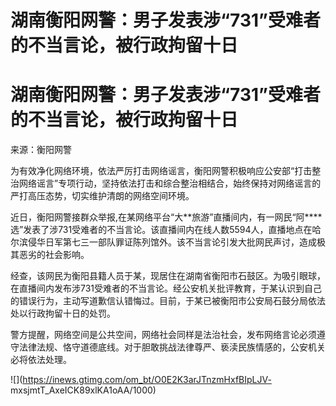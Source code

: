 # 湖南衡阳网警：男子发表涉“731”受难者的不当言论，被行政拘留十日

# 湖南衡阳网警：男子发表涉“731”受难者的不当言论，被行政拘留十日

来源：衡阳网警

为有效净化网络环境，依法严厉打击网络谣言，衡阳网警积极响应公安部“打击整治网络谣言”专项行动，坚持依法打击和综合整治相结合，始终保持对网络谣言的严打高压态势，切实维护清朗的网络空间环境。

近日，衡阳网警接群众举报,在某网络平台“大**旅游”直播间内，有一网民“阿****选”发表了涉731受难者的不当言论。该直播间内在线人数5594人，直播地点在哈尔滨侵华日军第七三一部队罪证陈列馆外。该不当言论引发大批网民声讨，造成极其恶劣的社会影响。

经查，该网民为衡阳县籍人员于某，现居住在湖南省衡阳市石鼓区。为吸引眼球，在直播间内发布涉731受难者的不当言论。经公安机关批评教育，于某认识到自己的错误行为，主动写道歉信认错悔过。目前，于某已被衡阳市公安局石鼓分局依法处以行政拘留十日的处罚。

警方提醒，网络空间是公共空间，网络社会同样是法治社会，发布网络言论必须遵守法律法规、恪守道德底线。对于胆敢挑战法律尊严、亵渎民族情感的，公安机关必将依法处理。

![](https://inews.gtimg.com/om_bt/O0E2K3arJTnzmHxfBIpLJV-
mxsjmtT_AxeICK89xlKA1oAA/1000)

